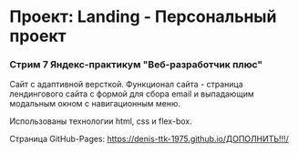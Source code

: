# Проект: Landing - Персональный проект

### Стрим 7 Яндекс-практикум "Веб-разработчик плюс"

Сайт с адаптивной версткой. Функционал сайта - страница лендингового сайта с формой для сбора email и выпадающим модальным окном с навигационным меню.

Использованы технологии html, css и flex-box.

Страница GitHub-Pages: https://denis-ttk-1975.github.io/ДОПОЛНИТЬ!!!/
